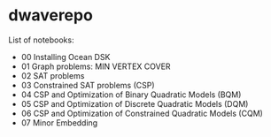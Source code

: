 # dwaverepo

List of notebooks:
- 00 Installing Ocean DSK
- 01 Graph problems: MIN VERTEX COVER
- 02 SAT problems
- 03 Constrained SAT problems (CSP)
- 04 CSP and Optimization of Binary Quadratic Models (BQM)
- 05 CSP and Optimization of Discrete Quadratic Models (DQM)
- 06 CSP and Optimization of Constrained Quadratic Models (CQM)
- 07 Minor Embedding
